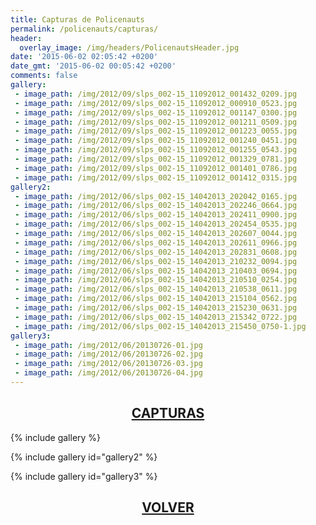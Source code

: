 ```yaml
---
title: Capturas de Policenauts
permalink: /policenauts/capturas/
header:
  overlay_image: /img/headers/PolicenautsHeader.jpg
date: '2015-06-02 02:05:42 +0200'
date_gmt: '2015-06-02 00:05:42 +0200'
comments: false
gallery:
 - image_path: /img/2012/09/slps_002-15_11092012_001432_0209.jpg
 - image_path: /img/2012/09/slps_002-15_11092012_000910_0523.jpg
 - image_path: /img/2012/09/slps_002-15_11092012_001147_0300.jpg
 - image_path: /img/2012/09/slps_002-15_11092012_001211_0509.jpg
 - image_path: /img/2012/09/slps_002-15_11092012_001223_0055.jpg
 - image_path: /img/2012/09/slps_002-15_11092012_001240_0451.jpg
 - image_path: /img/2012/09/slps_002-15_11092012_001255_0543.jpg
 - image_path: /img/2012/09/slps_002-15_11092012_001329_0781.jpg
 - image_path: /img/2012/09/slps_002-15_11092012_001401_0786.jpg
 - image_path: /img/2012/09/slps_002-15_11092012_001412_0315.jpg
gallery2:
 - image_path: /img/2012/06/slps_002-15_14042013_202042_0165.jpg
 - image_path: /img/2012/06/slps_002-15_14042013_202246_0664.jpg
 - image_path: /img/2012/06/slps_002-15_14042013_202411_0900.jpg
 - image_path: /img/2012/06/slps_002-15_14042013_202454_0535.jpg
 - image_path: /img/2012/06/slps_002-15_14042013_202607_0044.jpg
 - image_path: /img/2012/06/slps_002-15_14042013_202611_0966.jpg
 - image_path: /img/2012/06/slps_002-15_14042013_202831_0608.jpg
 - image_path: /img/2012/06/slps_002-15_14042013_210232_0094.jpg
 - image_path: /img/2012/06/slps_002-15_14042013_210403_0694.jpg
 - image_path: /img/2012/06/slps_002-15_14042013_210510_0254.jpg
 - image_path: /img/2012/06/slps_002-15_14042013_210538_0611.jpg
 - image_path: /img/2012/06/slps_002-15_14042013_215104_0562.jpg
 - image_path: /img/2012/06/slps_002-15_14042013_215230_0631.jpg
 - image_path: /img/2012/06/slps_002-15_14042013_215342_0722.jpg
 - image_path: /img/2012/06/slps_002-15_14042013_215450_0750-1.jpg
gallery3:
 - image_path: /img/2012/06/20130726-01.jpg
 - image_path: /img/2012/06/20130726-02.jpg
 - image_path: /img/2012/06/20130726-03.jpg
 - image_path: /img/2012/06/20130726-04.jpg
---
```

<h2 style="text-align: center;"><strong><a href="/policenauts/capturas/">CAPTURAS</a></strong></h2>

{% include gallery %}

{% include gallery id="gallery2" %}

{% include gallery id="gallery3" %}

<h2 style="text-align: center;"><a href="/policenauts/"><strong>VOLVER</strong></a></h2>
<br>
<br>
<br>

